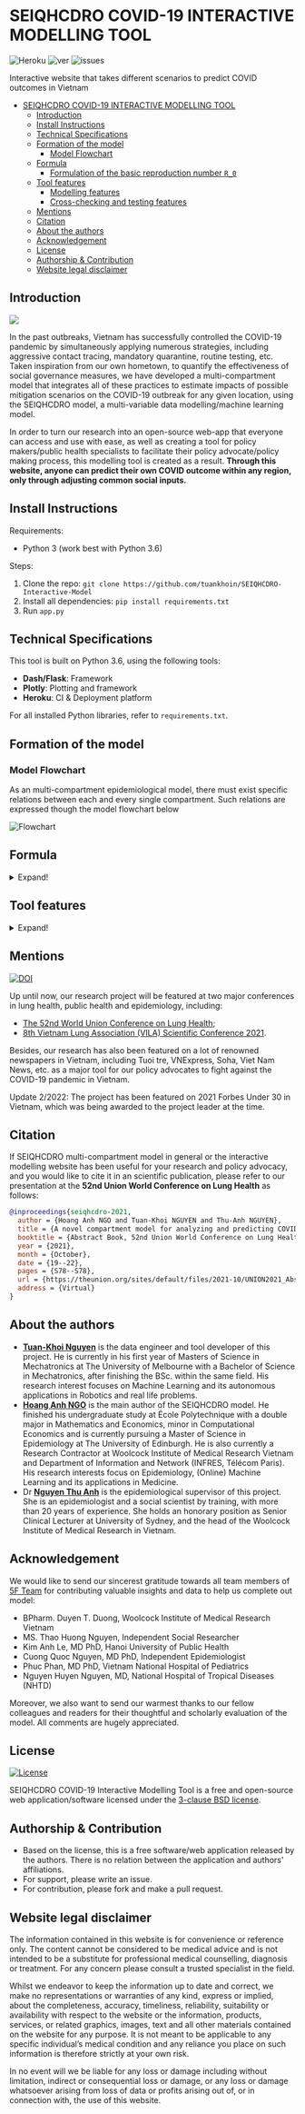# SEIQHCDRO COVID-19 INTERACTIVE MODELLING TOOL
![Heroku](https://pyheroku-badge.herokuapp.com/?app=vn-covid-modelling&style=flat)
![ver](https://img.shields.io/badge/version-v3.0-blue)
![issues](https://img.shields.io/github/issues/tuankhoin/SEIQHCDRO-Interactive-Model)

 Interactive website that takes different scenarios to predict COVID outcomes in Vietnam
- [SEIQHCDRO COVID-19 INTERACTIVE MODELLING TOOL](#seiqhcdro-covid-19-interactive-modelling-tool)
  - [Introduction](#introduction)
  - [Install Instructions](#install-instructions)
  - [Technical Specifications](#technical-specifications)
  - [Formation of the model](#formation-of-the-model)
    - [Model Flowchart](#model-flowchart)
  - [Formula](#formula)
    - [Formulation of the basic reproduction number `R_0`](#formulation-of-the-basic-reproduction-number-r_0)
  - [Tool features](#tool-features)
    - [Modelling features](#modelling-features)
    - [Cross-checking and testing features](#cross-checking-and-testing-features)
  - [Mentions](#mentions)
  - [Citation](#citation)
  - [About the authors](#about-the-authors)
  - [Acknowledgement](#acknowledgement)
  - [License](#license)
  - [Authorship & Contribution](#authorship--contribution)
  - [Website legal disclaimer](#website-legal-disclaimer)

## Introduction

[![](https://res.cloudinary.com/marcomontalbano/image/upload/v1627212353/video_to_markdown/images/google-drive--1ELeCV8V0IlCNoNbZrZG2WyehvGIMjSir-c05b58ac6eb4c4700831b2b3070cd403.jpg)](https://drive.google.com/file/d/1ELeCV8V0IlCNoNbZrZG2WyehvGIMjSir/view "")

In the past outbreaks, Vietnam has successfully controlled the COVID-19 pandemic by simultaneously applying numerous strategies, including aggressive contact tracing, mandatory quarantine, routine testing, etc. Taken inspiration from our own hometown, to quantify the effectiveness of social governance measures, we have developed a multi-compartment model that integrates all of these practices to estimate impacts of possible mitigation scenarios on the COVID-19 outbreak for any given location, using the SEIQHCDRO model, a multi-variable data modelling/machine learning model. 

In order to turn our research into an open-source web-app that everyone can access and use with ease, as well as creating a tool for policy makers/public health specialists to facilitate their policy advocate/policy making process, this modelling tool is created as a result. **Through this website, anyone can predict their own COVID outcome within any region, only through adjusting common social inputs.**

## Install Instructions

Requirements:
* Python 3 (work best with Python 3.6)
  
Steps:
1. Clone the repo: `git clone https://github.com/tuankhoin/SEIQHCDRO-Interactive-Model`
2. Install all dependencies: `pip install requirements.txt`
3. Run `app.py`

## Technical Specifications

This tool is built on Python 3.6, using the following tools:
* **Dash/Flask**: Framework
* **Plotly**: Plotting and framework
* **Heroku**: CI & Deployment platform

For all installed Python libraries, refer to `requirements.txt`.

## Formation of the model 

### Model Flowchart

As an multi-compartment epidemiological model, there must exist specific relations between each and every single compartment. Such relations are expressed though the model flowchart below

![Flowchart](https://drive.google.com/uc?export=view&id=1nb9DFzmOBdlbp8eSaMUsKA45owrYauf_)                  

## Formula

<details>
<summary>Expand!</summary>

From this, we develop a system of differential equations to simulate the relationship between these compartments. The system reads:

![Formula](https://drive.google.com/uc?export=view&id=1I6YFfapQGGgh7Cdq_AST_fmCWVaGWTZk)

with two main types of hyper-parameters
* Proportion-related hyper-parameters `p`;
* Time interval related hyperparameters `T`.

To obtain the result, this system of ordinary differential equations (ODEs) will be solved using the `solve_ivp` command within the `SciPy` package in Python. To prevent any stiffness of the system, the `Radau` method, i.e the implicit Runge-Kutta method of the Radau IIA family of order 5.

### Formulation of the basic reproduction number `R_0`

One of the most important aspects of this model is the ability to capture different levels of social distancing/lockdown to the spread of the disease. As such, we have integrated these impacts onto the function representing the effective reproduction number `R_t` (i.e the basic reproduction number `R_0` with respect to time).

<p align="center">
  <img src="https://drive.google.com/uc?export=view&id=1r76mV3WO22H-Xm5wT_uDU4lHMpaKQxJh" alt="r0_formula"/>
</p>

Assume that there exists two consecutive time intervals separated by a policy scheme change at time `T`. Before time `T`, the population inherits a scheme with change of the basic reproduction number `delta R_0`, contact rate reduction `p_cont` and contact rate reduction due to journalism `p_jrnl`. After time `T`, the population now inherits a new scheme with a new set of parameters, `delta R'_0`, `p'_cont` and `p'_jrnl`, respectively.

There are two cases that would happen:

* When `p'_cont >= p_cont` (i.e. the social distancing/lockdown measure tightens), the new function is:
  
    ![case1](https://drive.google.com/uc?export=view&id=1PyMewJ3MVu30Ot5Qg-EvqmTm6GqtGLE9)

* When `p'_cont < p_cont` (i.e. the social distancing/lockdown measure loosens), the function now becomes:

    ![case2](https://drive.google.com/uc?export=view&id=1IBcmRAffnW26DYXZtCqby9U-w0qpn9eF)
</details>

## Tool features

<details>
<summary>Expand!</summary>

### Modelling features

In order to create the most interactive and convenient tool possible for COVID-19 modelling, we have decided to opt for 
a number of features that makes it more comfortable for users to interact with this web application, including
* The ability to capture 30 different policy schemes in place, corresponding to 30 consecutive time intervals. This would
be helpful for policy advocates to simulate effects of different policy making processes.
* 3 pairs of plots representing different aspect of the outbreak with built-in gadgets of `Plotly` for generated plots, including:
    - **Overall trend of infection**: Incidence and cumulative number of hospitalized/infected COVID-19 cases,
    - **Critical and fatal cases**: Number of active critical cases daily and cumulative number of deceased cases,
    - **Spread and containment**: Effective reproduction number (Basic reproduction number by day) and total number of quarantined individuals.  
* Ability to export all statistical data of a newly calibrated model in a personalized file name, including
    - Information summary of the model (in either a .txt file or a .json file for further uploading and re-calibration); 
    - Total hospitalized/infected/critical/fatal cases in a single CSV file.
* Comparision with the current capacity for the number of quarantined/hospitalized cases

### Cross-checking and testing features

To facilitate the validation and cross-checking of models between users, we provide the following additional features:
* Samples .json files of the previous outbreaks in Vietnam, including the outbreaks in 
    - Danang (07-08/2020);
    - Hai Duong (01-03/2021); and 
    - Bac Giang (05-07/2021).
* Import (Upload) a .json file that includes all information of the previously calibrated model to continue further moedification 
    without having to restart the whole process from the beginning;
* Upload a csv file of the actual situation and illustrate it alongside with the prediction model. The uploaded csv file can include 
    up to 5 following fields:   
    - Number of new (incidence) cases per day (`daily_infected`);
    - Total (cumulative) number of cases (`cumulative_infected`);
    - Number of active critical cases (`active_critical`);
    - Total (cumulative) number of deaths (`cumulative_deaths`);
    - Number of active quarantined individuals (`active_quarantined`).
</details>

## Mentions

[![DOI](https://zenodo.org/badge/DOI/10.5281/zenodo.5136441.svg)](https://doi.org/10.5281/zenodo.5136441)

Up until now, our research project will be featured at two major conferences in lung health, public health and epidemiology, including:
- [The 52nd World Union Conference on Lung Health](https://theunion.org/our-work/conferences/52nd-union-world-conference-on-lung-health?fbclid=IwAR3DAw1R3eA8L0Jv0cr0aUtoqFJwESIHNvdGCyBKzkPF5KFbsUcXTOOK-ZM);
- [8th Vietnam Lung Association (VILA) Scientific Conference 2021](https://drive.google.com/file/d/10uBQJATgEIVgIAbQdp9n4oWGGYqOiKf-/view?fbclid=IwAR3bNTaz_4UKZxa2TaN5ge6FSJL88vURX7xzFURjkE0J-B4hxuKT_3ZZ3vQ).

Besides, our research has also been featured on a lot of renowned newspapers in Vietnam, including Tuoi tre, VNExpress, Soha, Viet Nam News, etc. as a major tool for our policy advocates to fight against the COVID-19 pandemic in Vietnam.
 
Update 2/2022: The project has been featured on 2021 Forbes Under 30 in Vietnam, which was being awarded to the project leader at the time.

## Citation

If SEIQHCDRO multi-compartment model in general or the interactive modelling website has been useful for your research and policy advocacy, and you would like to cite it in an scientific publication, please refer to our presentation at the **52nd Union World Conference on Lung Health** as follows:

```bibtex
@inproceedings{seiqhcdro-2021,
  author = {Hoang Anh NGO and Tuan-Khoi NGUYEN and Thu-Anh NGUYEN},
  title = {A novel compartment model for analyzing and predicting COVID-19 outbreaks in Vietnam},
  booktitle = {Abstract Book, 52nd Union World Conference on Lung Health of the International Union Against Tuberculosis and Lung Disease (The Union)},
  year = {2021},
  month = {October},
  date = {19--22},
  pages = {S78--S78},
  url = {https://theunion.org/sites/default/files/2021-10/UNION2021_Abstracts_High.pdf},
  address = {Virtual}
}
```
## About the authors

* [**Tuan-Khoi Nguyen**](https://tkhoinguyen.netlify.app/) is the data engineer and tool developer of this project. He is currently in his first year of Masters of Science in Mechatronics at The University of Melbourne with a Bachelor of Science in Mechatronics, after finishing the BSc. within the same field. His research interest focuses on Machine Learning and its autonomous applications in Robotics and real life problems.
* [**Hoang Anh NGO**](https://orcid.org/0000-0002-7583-753X) is the main author of the SEIQHCDRO model. He finished his undergraduate study at École Polytechnique with a double major in Mathematics and Economics, minor in Computational Economics and is currently pursuing a Master of Science in Epidemiology at The University of Edinburgh. He is also currently a Research Contractor at Woolcock Institute of Medical Research
Vietnam and Department of Information and Network (INFRES, Télécom Paris). His research interests focus on Epidemiology, (Online) Machine Learning and its applications in Medicine.
* Dr [**Nguyen Thu Anh**](https://www.researchgate.net/profile/Nguyen-Anh-50) is the epidemiological supervisor of this project. She is an epidemiologist and a social scientist by training, with more than 20 years of experience. She holds an honorary position as Senior Clinical Lecturer at University of Sydney, and the head of the Woolcock Institute of Medical Research in Vietnam.

## Acknowledgement

We would like to send our sincerest gratitude towards all team members of [5F Team](https://5fteam.com/) for contributing valuable insights and data to help us complete out model:

* BPharm. Duyen T. Duong, Woolcock Institute of Medical Research Vietnam
* MS. Thao Huong Nguyen, Independent Social Researcher
* Kim Anh Le, MD PhD, Hanoi University of Public Health
* Cuong Quoc Nguyen, MD PhD, Independent Epidemiologist
* Phuc Phan, MD PhD, Vietnam National Hospital of Pediatrics 
* Nguyen Huyen Nguyen, MD, National Hospital of Tropical Diseases (NHTD)

Moreover, we also want to send our warmest thanks to our fellow colleagues and readers for their thoughtful and scholarly evaluation of the model. All comments are hugely appreciated.

## License 
[![License](https://img.shields.io/github/license/tuankhoin/SEIQHCDRO-Interactive-Model)](https://opensource.org/licenses/BSD-3-Clause)

SEIQHCDRO COVID-19 Interactive Modelling Tool is a free and open-source web application/software licensed under the [3-clause BSD license](https://github.com/tuankhoin/SEIQHCDRO-Interactive-Model/blob/main/LICENSE).

## Authorship & Contribution
- Based on the license, this is a free software/web application released by the authors. There is no relation between the application and authors' affiliations.
- For support, please write an issue.
- For contribution, please fork and make a pull request.

## Website legal disclaimer
The information contained in this website is for convenience or reference only. The content cannot be considered to be medical advice and is not intended to be a substitute for professional medical counselling, diagnosis or treatment. For any concern please consult a trusted specialist in the field.

Whilst we endeavor to keep the information up to date and correct, we make no representations or warranties of any kind, express or implied, about the completeness, accuracy, timeliness, reliability, suitability or availability with respect to the website or the information, products, services, or related graphics, images, text and all other materials contained on the website for any purpose. It is not meant to be applicable to any specific individual’s medical condition and any reliance you place on such information is therefore strictly at your own risk.

In no event will we be liable for any loss or damage including without limitation, indirect or consequential loss or damage, or any loss or damage whatsoever arising from loss of data or profits arising out of, or in connection with, the use of this website.
                        
                 
                 
